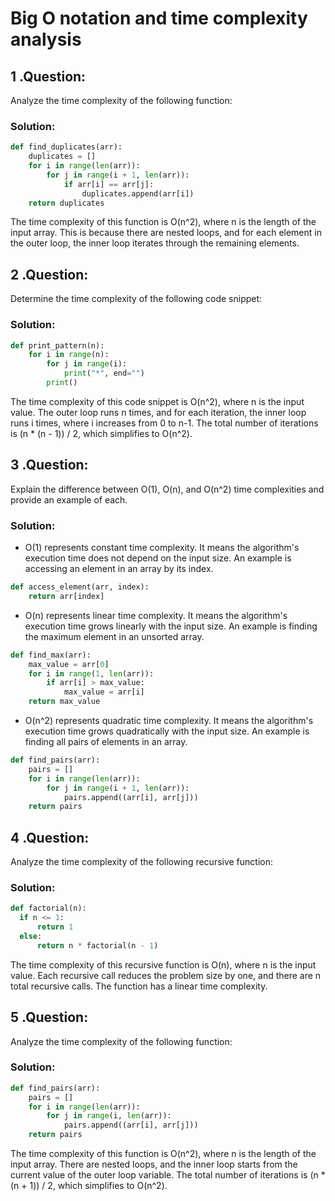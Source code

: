 # Big O notation and time complexity analysis
## 1 .**Question:** 
Analyze the time complexity of the following function:
### Solution:
```python
def find_duplicates(arr):
    duplicates = []
    for i in range(len(arr)):
        for j in range(i + 1, len(arr)):
            if arr[i] == arr[j]:
                duplicates.append(arr[i])
    return duplicates
```
The time complexity of this function is O(n^2), where n is the length of the input array. This is because there are nested loops, and for each element in the outer loop, the inner loop iterates through the remaining elements.

## 2 .**Question:** 
Determine the time complexity of the following code snippet:

### Solution:

```python
def print_pattern(n):
    for i in range(n):
        for j in range(i):
            print("*", end="")
        print()
```

The time complexity of this code snippet is O(n^2), where n is the input value. The outer loop runs n times, and for each iteration, the inner loop runs i times, where i increases from 0 to n-1. The total number of iterations is (n * (n - 1)) / 2, which simplifies to O(n^2).

## 3 .**Question:** 
Explain the difference between O(1), O(n), and O(n^2) time complexities and provide an example of each.

### Solution:

- O(1) represents constant time complexity. It means the algorithm's execution time does not depend on the input size. An example is accessing an element in an array by its index.
  
```python
def access_element(arr, index):
    return arr[index]
```

- O(n) represents linear time complexity. It means the algorithm's execution time grows linearly with the input size. An example is finding the maximum element in an unsorted array.
  
```python
def find_max(arr):
    max_value = arr[0]
    for i in range(1, len(arr)):
        if arr[i] > max_value:
            max_value = arr[i]
    return max_value
```

- O(n^2) represents quadratic time complexity. It means the algorithm's execution time grows quadratically with the input size. An example is finding all pairs of elements in an array.
  
```python
def find_pairs(arr):
    pairs = []
    for i in range(len(arr)):
        for j in range(i + 1, len(arr)):
            pairs.append((arr[i], arr[j]))
    return pairs
```
## 4 .**Question:**

Analyze the time complexity of the following recursive function:
### Solution:
  ``` python
def factorial(n):
    if n <= 1:
        return 1
    else:
        return n * factorial(n - 1)

```
The time complexity of this recursive function is O(n), where n is the input value. Each recursive call reduces the problem size by one, and there are n total recursive calls. The function has a linear time complexity.

## 5 .**Question:**
Analyze the time complexity of the following function:
### Solution:
``` python
def find_pairs(arr):
    pairs = []
    for i in range(len(arr)):
        for j in range(i, len(arr)):
            pairs.append((arr[i], arr[j]))
    return pairs
```
The time complexity of this function is O(n^2), where n is the length of the input array. There are nested loops, and the inner loop starts from the current value of the outer loop variable. The total number of iterations is (n * (n + 1)) / 2, which simplifies to O(n^2).
